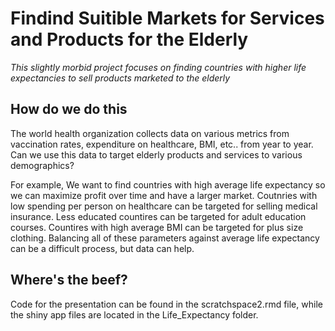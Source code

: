 

# Findind Suitible Markets for Services and Products for the Elderly  

*This slightly morbid project focuses on finding countries with higher life expectancies to sell products marketed to the elderly*

## How do we do this  

The world health organization collects data on various metrics from vaccination rates, expenditure on healthcare, BMI, etc.. from year to year.  
Can we use this data to target elderly products and services to various demographics?  

For example, We want to find countries with high average life expectancy so we can maximize profit over time and have a larger market. Coutnries with low spending per person on healthcare can be targeted for selling medical insurance. Less educated countires can be targeted for adult education courses. Countires with high average BMI can be targeted for plus size clothing. Balancing all of these parameters against average life expectancy can be a difficult process, but data can help.

## Where's the beef?

Code for the presentation can be found in the scratchspace2.rmd file, while the shiny app files are located in the Life_Expectancy folder.